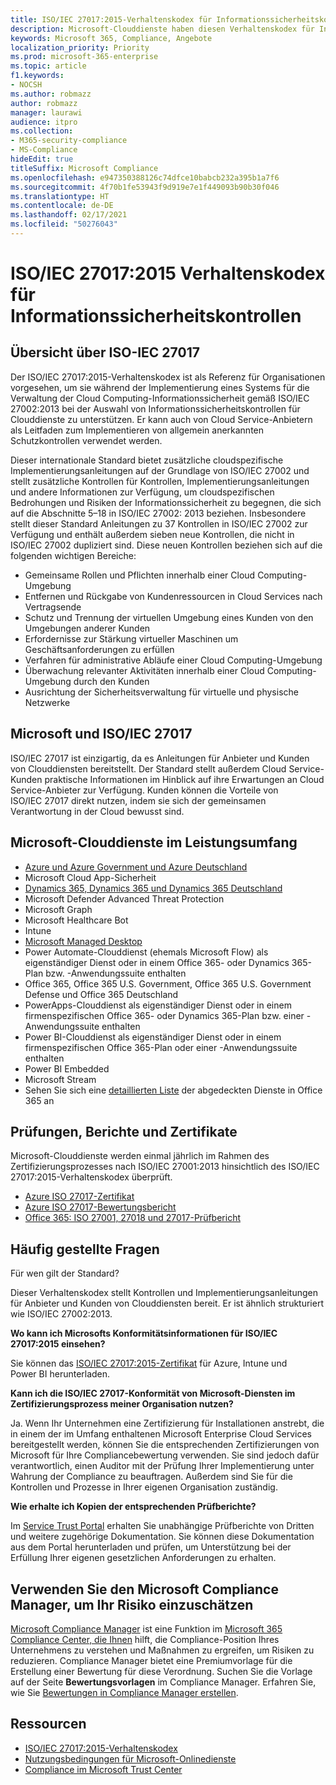 ```yaml
---
title: ISO/IEC 27017:2015-Verhaltenskodex für Informationssicherheitskontrollen
description: Microsoft-Clouddienste haben diesen Verhaltenskodex für Informationssicherheitskontrollen implementiert.
keywords: Microsoft 365, Compliance, Angebote
localization_priority: Priority
ms.prod: microsoft-365-enterprise
ms.topic: article
f1.keywords:
- NOCSH
ms.author: robmazz
author: robmazz
manager: laurawi
audience: itpro
ms.collection:
- M365-security-compliance
- MS-Compliance
hideEdit: true
titleSuffix: Microsoft Compliance
ms.openlocfilehash: e947350388126c74dfce10babcb232a395b1a7f6
ms.sourcegitcommit: 4f70b1fe53943f9d919e7e1f449093b90b30f046
ms.translationtype: HT
ms.contentlocale: de-DE
ms.lasthandoff: 02/17/2021
ms.locfileid: "50276043"
---
```

# <a name="isoiec-270172015-code-of-practice-for-information-security-controls"></a>ISO/IEC 27017:2015 Verhaltenskodex für Informationssicherheitskontrollen

## <a name="iso-iec-27017-overview"></a>Übersicht über ISO-IEC 27017

Der ISO/IEC 27017:2015-Verhaltenskodex ist als Referenz für Organisationen vorgesehen, um sie während der Implementierung eines Systems für die Verwaltung der Cloud Computing-Informationssicherheit gemäß ISO/IEC 27002:2013 bei der Auswahl von Informationssicherheitskontrollen für Clouddienste zu unterstützen. Er kann auch von Cloud Service-Anbietern als Leitfaden zum Implementieren von allgemein anerkannten Schutzkontrollen verwendet werden.

Dieser internationale Standard bietet zusätzliche cloudspezifische Implementierungsanleitungen auf der Grundlage von ISO/IEC 27002 und stellt zusätzliche Kontrollen für Kontrollen, Implementierungsanleitungen und andere Informationen zur Verfügung, um cloudspezifischen Bedrohungen und Risiken der Informationssicherheit zu begegnen, die sich auf die Abschnitte 5–18 in ISO/IEC 27002: 2013 beziehen. Insbesondere stellt dieser Standard Anleitungen zu 37 Kontrollen in ISO/IEC 27002 zur Verfügung und enthält außerdem sieben neue Kontrollen, die nicht in ISO/IEC 27002 dupliziert sind. Diese neuen Kontrollen beziehen sich auf die folgenden wichtigen Bereiche:

- Gemeinsame Rollen und Pflichten innerhalb einer Cloud Computing-Umgebung
- Entfernen und Rückgabe von Kundenressourcen in Cloud Services nach Vertragsende
- Schutz und Trennung der virtuellen Umgebung eines Kunden von den Umgebungen anderer Kunden
- Erfordernisse zur Stärkung virtueller Maschinen um Geschäftsanforderungen zu erfüllen
- Verfahren für administrative Abläufe einer Cloud Computing-Umgebung
- Überwachung relevanter Aktivitäten innerhalb einer Cloud Computing-Umgebung durch den Kunden
- Ausrichtung der Sicherheitsverwaltung für virtuelle und physische Netzwerke

## <a name="microsoft-and-isoiec-27017"></a>Microsoft und ISO/IEC 27017

ISO/IEC 27017 ist einzigartig, da es Anleitungen für Anbieter und Kunden von Clouddiensten bereitstellt. Der Standard stellt außerdem Cloud Service-Kunden praktische Informationen im Hinblick auf ihre Erwartungen an Cloud Service-Anbieter zur Verfügung. Kunden können die Vorteile von ISO/IEC 27017 direkt nutzen, indem sie sich der gemeinsamen Verantwortung in der Cloud bewusst sind.

## <a name="microsoft-in-scope-cloud-services"></a>Microsoft-Clouddienste im Leistungsumfang

- [Azure und Azure Government und Azure Deutschland](https://aka.ms/AzureCompliance)
- Microsoft Cloud App-Sicherheit
- [Dynamics 365, Dynamics 365 und Dynamics 365 Deutschland](https://aka.ms/d365-compliance-list)
- Microsoft Defender Advanced Threat Protection
- Microsoft Graph
- Microsoft Healthcare Bot
- Intune
- [Microsoft Managed Desktop](/microsoft-365/managed-desktop/intro/compliance)
- Power Automate-Clouddienst (ehemals Microsoft Flow) als eigenständiger Dienst oder in einem Office 365- oder Dynamics 365-Plan bzw. -Anwendungssuite enthalten
- Office 365, Office 365 U.S. Government, Office 365 U.S. Government Defense und Office 365 Deutschland
- PowerApps-Clouddienst als eigenständiger Dienst oder in einem firmenspezifischen Office 365- oder Dynamics 365-Plan bzw. einer -Anwendungssuite enthalten
- Power BI-Clouddienst als eigenständiger Dienst oder in einem firmenspezifischen Office 365-Plan oder einer -Anwendungssuite enthalten
- Power BI Embedded
- Microsoft Stream
- Sehen Sie sich eine [detaillierten Liste](https://go.microsoft.com/fwlink/p/?linkid=2077751) der abgedeckten Dienste in Office 365 an

## <a name="audits-reports-and-certificates"></a>Prüfungen, Berichte und Zertifikate

Microsoft-Clouddienste werden einmal jährlich im Rahmen des Zertifizierungsprozesses nach ISO/IEC 27001:2013 hinsichtlich des ISO/IEC 27017:2015-Verhaltenskodex überprüft.

- [Azure ISO 27017-Zertifikat](https://aka.ms/azureiso27017cert)
- [Azure ISO 27017-Bewertungsbericht](https://aka.ms/azureiso27017report)
- [Office 365: ISO 27001, 27018 und 27017-Prüfbericht](https://aka.ms/o365isoreport)

## <a name="frequently-asked-questions"></a>Häufig gestellte Fragen

Für wen gilt der Standard?

Dieser Verhaltenskodex stellt Kontrollen und Implementierungsanleitungen für Anbieter und Kunden von Clouddiensten bereit. Er ist ähnlich strukturiert wie ISO/IEC 27002:2013.

**Wo kann ich Microsofts Konformitätsinformationen für ISO/IEC 27017:2015 einsehen?**

Sie können das [ISO/IEC 27017:2015-Zertifikat](https://aka.ms/azureiso27017) für Azure, Intune und Power BI herunterladen.

**Kann ich die ISO/IEC 27017-Konformität von Microsoft-Diensten im Zertifizierungsprozess meiner Organisation nutzen?**

Ja. Wenn Ihr Unternehmen eine Zertifizierung für Installationen anstrebt, die in einem der im Umfang enthaltenen Microsoft Enterprise Cloud Services bereitgestellt werden, können Sie die entsprechenden Zertifizierungen von Microsoft für Ihre Compliancebewertung verwenden. Sie sind jedoch dafür verantwortlich, einen Auditor mit der Prüfung Ihrer Implementierung unter Wahrung der Compliance zu beauftragen. Außerdem sind Sie für die Kontrollen und Prozesse in Ihrer eigenen Organisation zuständig.

**Wie erhalte ich Kopien der entsprechenden Prüfberichte?**

Im [Service Trust Portal](https://aka.ms/stphelp) erhalten Sie unabhängige Prüfberichte von Dritten und weitere zugehörige Dokumentation. Sie können diese Dokumentation aus dem Portal herunterladen und prüfen, um Unterstützung bei der Erfüllung Ihrer eigenen gesetzlichen Anforderungen zu erhalten.

## <a name="use-microsoft-compliance-manager-to-assess-your-risk"></a>Verwenden Sie den Microsoft Compliance Manager, um Ihr Risiko einzuschätzen

[Microsoft Compliance Manager](/microsoft-365/compliance/compliance-manager) ist eine Funktion im [Microsoft 365 Compliance Center, die Ihnen](/microsoft-365/compliance/microsoft-365-compliance-center) hilft, die Compliance-Position Ihres Unternehmens zu verstehen und Maßnahmen zu ergreifen, um Risiken zu reduzieren. Compliance Manager bietet eine Premiumvorlage für die Erstellung einer Bewertung für diese Verordnung. Suchen Sie die Vorlage auf der Seite **Bewertungsvorlagen** im Compliance Manager. Erfahren Sie, wie Sie [Bewertungen in Compliance Manager erstellen](/microsoft-365/compliance/compliance-manager-assessments).

## <a name="resources"></a>Ressourcen

- [ISO/IEC 27017:2015-Verhaltenskodex](https://www.iso.org/iso/iso_catalogue/catalogue_tc/catalogue_detail.htm?csnumber=43757)
- [Nutzungsbedingungen für Microsoft-Onlinedienste](https://aka.ms/Online-Services-Terms)
- [Compliance im Microsoft Trust Center](https://www.microsoft.com/trust-center/compliance/compliance-overview)

